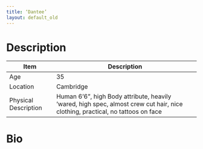 ```yaml
---
title: ‘Dantee’
layout: default_old
---
```


# Description

| Item                 | Description                                                                                                                    |
| -------------------- | ------------------------------------------------------------------------------------------------------------------------------ |
| Age                  | 35                                                                                                                             |
| Location             | Cambridge                                                                                                                      |
| Physical Description | Human 6’6”, high Body attribute, heavily ’wared, high spec, almost crew cut hair, nice clothing, practical, no tattoos on face |

# Bio
